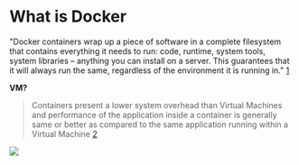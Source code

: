 # What is Docker


"Docker containers wrap up a piece of software in a complete filesystem that contains everything it needs to run: code, runtime, system tools, system libraries – anything you can install on a server. This guarantees that it will always run the same, regardless of the environment it is running in." [1](https://www.docker.com/what-docker)


**VM?**

> Containers present a lower system overhead than Virtual Machines and performance of the application inside a container is generally same or better as compared to the same application running within a Virtual Machine [2](http://devops.com/2014/11/24/docker-vs-vms/)


![](https://www.rightscale.com/blog/sites/default/files/docker-containers-vms.png)